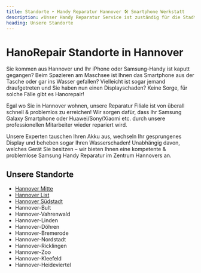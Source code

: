 ```yaml
---
title: Standorte ‣ Handy Reparatur Hannover 🛠️ Smartphone Werkstatt
description: ✔️Unser Handy Reparatur Service ist zuständig für die Stadtteile Südstadt, Bult, Mitte, Vahrenwald, List, Zooviertel, Misburg, Buchholz, Bemerode.
heading: Unsere Standorte
---
```


# HanoRepair Standorte in Hannover

Sie kommen aus Hannover und Ihr iPhone oder Samsung-Handy ist kaputt gegangen? Beim Spazieren am Maschsee ist Ihnen das Smartphone aus der Tasche oder gar ins Wasser gefallen? Vielleicht ist sogar jemand draufgetreten und Sie haben nun einen Displayschaden? Keine Sorge, für solche Fälle gibt es Hanorepair! 

Egal wo Sie in Hannover wohnen, unsere Reparatur Filiale ist von überall schnell & problemlos zu erreichen! Wir sorgen dafür, dass Ihr Samsung Galaxy Smartphone oder Huawei/Sony/Xiaomi etc. durch unsere professionellen Mitarbeiter wieder repariert wird. 

Unsere Experten tauschen Ihren Akku aus, wechseln Ihr gesprungenes Display und beheben sogar Ihren Wasserschaden! Unabhängig davon, welches Gerät Sie besitzen – wir bieten Ihnen eine kompetente & problemlose Samsung Handy Reparatur im Zentrum Hannovers an.

## Unsere Standorte
- [Hannover Mitte](/standorte/hannover-mitte/)
- [Hannover List](/standorte/hannover-list/)
- [Hannover Südstadt](/standorte/hannover-suedstadt/)
- Hannover-Bult
- Hannover-Vahrenwald
- Hannover-Linden
- Hannover-Döhren
- Hannover-Bremerode
- Hannover-Nordstadt
- Hannover-Ricklingen
- Hannover-Zoo
- Hannover-Kleefeld
- Hannover-Heideviertel